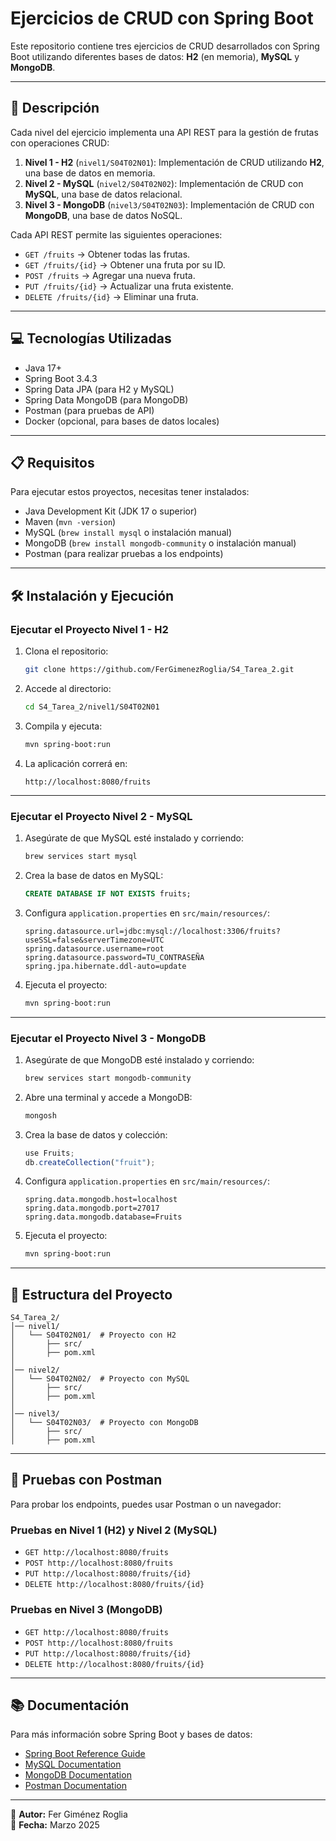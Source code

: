 # Ejercicios de CRUD con Spring Boot

Este repositorio contiene tres ejercicios de CRUD desarrollados con Spring Boot utilizando diferentes bases de datos: **H2** (en memoria), **MySQL** y **MongoDB**.

---

## 📄 **Descripción**

Cada nivel del ejercicio implementa una API REST para la gestión de frutas con operaciones CRUD:

1. **Nivel 1 - H2** (`nivel1/S04T02N01`): Implementación de CRUD utilizando **H2**, una base de datos en memoria.
2. **Nivel 2 - MySQL** (`nivel2/S04T02N02`): Implementación de CRUD con **MySQL**, una base de datos relacional.
3. **Nivel 3 - MongoDB** (`nivel3/S04T02N03`): Implementación de CRUD con **MongoDB**, una base de datos NoSQL.

Cada API REST permite las siguientes operaciones:

- `GET /fruits` → Obtener todas las frutas.
- `GET /fruits/{id}` → Obtener una fruta por su ID.
- `POST /fruits` → Agregar una nueva fruta.
- `PUT /fruits/{id}` → Actualizar una fruta existente.
- `DELETE /fruits/{id}` → Eliminar una fruta.

---

## 💻 **Tecnologías Utilizadas**

- Java 17+
- Spring Boot 3.4.3
- Spring Data JPA (para H2 y MySQL)
- Spring Data MongoDB (para MongoDB)
- Postman (para pruebas de API)
- Docker (opcional, para bases de datos locales)

---

## 📋 **Requisitos**

Para ejecutar estos proyectos, necesitas tener instalados:

- Java Development Kit (JDK 17 o superior)
- Maven (`mvn -version`)
- MySQL (`brew install mysql` o instalación manual)
- MongoDB (`brew install mongodb-community` o instalación manual)
- Postman (para realizar pruebas a los endpoints)

---

## 🛠️ **Instalación y Ejecución**

### **Ejecutar el Proyecto Nivel 1 - H2**

1. Clona el repositorio:
   ```bash
   git clone https://github.com/FerGimenezRoglia/S4_Tarea_2.git
   ```
2. Accede al directorio:
   ```bash
   cd S4_Tarea_2/nivel1/S04T02N01
   ```
3. Compila y ejecuta:
   ```bash
   mvn spring-boot:run
   ```
4. La aplicación correrá en:
   ```
   http://localhost:8080/fruits
   ```

---

### **Ejecutar el Proyecto Nivel 2 - MySQL**

1. Asegúrate de que MySQL esté instalado y corriendo:
   ```bash
   brew services start mysql
   ```
2. Crea la base de datos en MySQL:
   ```sql
   CREATE DATABASE IF NOT EXISTS fruits;
   ```
3. Configura `application.properties` en `src/main/resources/`:
   ```
   spring.datasource.url=jdbc:mysql://localhost:3306/fruits?useSSL=false&serverTimezone=UTC
   spring.datasource.username=root
   spring.datasource.password=TU_CONTRASEÑA
   spring.jpa.hibernate.ddl-auto=update
   ```
4. Ejecuta el proyecto:
   ```bash
   mvn spring-boot:run
   ```

---

### **Ejecutar el Proyecto Nivel 3 - MongoDB**

1. Asegúrate de que MongoDB esté instalado y corriendo:
   ```bash
   brew services start mongodb-community
   ```
2. Abre una terminal y accede a MongoDB:
   ```bash
   mongosh
   ```
3. Crea la base de datos y colección:
   ```javascript
   use Fruits;
   db.createCollection("fruit");
   ```
4. Configura `application.properties` en `src/main/resources/`:
   ```
   spring.data.mongodb.host=localhost
   spring.data.mongodb.port=27017
   spring.data.mongodb.database=Fruits
   ```
5. Ejecuta el proyecto:
   ```bash
   mvn spring-boot:run
   ```

---

## 📁 **Estructura del Proyecto**

```
S4_Tarea_2/
│── nivel1/
│   └── S04T02N01/  # Proyecto con H2
│       ├── src/
│       ├── pom.xml
│
│── nivel2/
│   └── S04T02N02/  # Proyecto con MySQL
│       ├── src/
│       ├── pom.xml
│
│── nivel3/
│   └── S04T02N03/  # Proyecto con MongoDB
│       ├── src/
│       ├── pom.xml
```

---

## 🔎 **Pruebas con Postman**

Para probar los endpoints, puedes usar Postman o un navegador:

### **Pruebas en Nivel 1 (H2) y Nivel 2 (MySQL)**
- `GET http://localhost:8080/fruits`
- `POST http://localhost:8080/fruits`
- `PUT http://localhost:8080/fruits/{id}`
- `DELETE http://localhost:8080/fruits/{id}`

### **Pruebas en Nivel 3 (MongoDB)**
- `GET http://localhost:8080/fruits`
- `POST http://localhost:8080/fruits`
- `PUT http://localhost:8080/fruits/{id}`
- `DELETE http://localhost:8080/fruits/{id}`

---

## 📚 **Documentación**

Para más información sobre Spring Boot y bases de datos:

- [Spring Boot Reference Guide](https://docs.spring.io/spring-boot/docs/current/reference/html/)
- [MySQL Documentation](https://dev.mysql.com/doc/)
- [MongoDB Documentation](https://www.mongodb.com/docs/)
- [Postman Documentation](https://learning.postman.com/docs/getting-started/introduction/)

---

📌 **Autor:** Fer Giménez Roglia  
📌 **Fecha:** Marzo 2025
